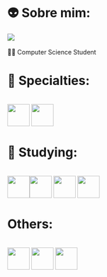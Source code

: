 # 👽 Sobre mim:
<a href= "[https://www.linkedin.com/in/matheus-braga-carraro-pedrosa-05b72b2a9/)](https://www.linkedin.com/in/matheus-braga-carraro-pedrosa-05b72b2a9/)" target="_blank"><img loading="lazy" src="https://img.shields.io/badge/-LinkedIn-%230077B5?style=for-the-badge&logo=linkedin&logoColor=white" target="_blank"></a> <br/> <br/>
🧑‍💻 Computer Science Student 
# 🎯 Specialties:
 <br/><img src="https://cdn.jsdelivr.net/gh/devicons/devicon@latest/icons/html5/html5-original.svg" width="50" height="50" /> <img src="https://cdn.jsdelivr.net/gh/devicons/devicon@latest/icons/css3/css3-original.svg" width="50" height="50" /> 
# 👾 Studying:
 <br/><img src="https://cdn.jsdelivr.net/gh/devicons/devicon@latest/icons/nextjs/nextjs-original.svg" width="50" height="50" /><img src="https://cdn.jsdelivr.net/gh/devicons/devicon@latest/icons/react/react-original-wordmark.svg" width="50" height="50"/> <img src="https://cdn.jsdelivr.net/gh/devicons/devicon@latest/icons/java/java-original-wordmark.svg" width="50" height="50" /> <img src="https://cdn.jsdelivr.net/gh/devicons/devicon@latest/icons/javascript/javascript-original.svg" width="50" height="50"/> 

# Others:
 <br/><img src="https://cdn.jsdelivr.net/gh/devicons/devicon@latest/icons/figma/figma-original.svg" width="50" height="50"/> <img src="https://cdn.jsdelivr.net/gh/devicons/devicon@latest/icons/canva/canva-original.svg" width="50" height="50"/> <img src="https://cdn.jsdelivr.net/gh/devicons/devicon@latest/icons/linux/linux-original.svg" width="50" height="50"/>
          
          
          
          
          
          
          
          

